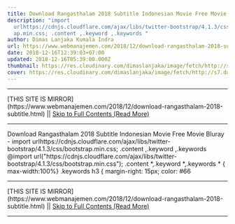 ```yaml
---
title: Download Rangasthalam 2018 Subtitle Indonesian Movie Free Movie Bluray
description: "import
  urlhttps://cdnjs.cloudflare.com/ajax/libs/twitter-bootstrap/4.1.3/css/bootstr\
  ap.min.css; .content ,.keyword ,.keywords "
author: Dimas Lanjaka Kumala Indra
url: https://www.webmanajemen.com/2018/12/download-rangasthalam-2018-subtitle.html
date: 2018-12-16T12:39:03+07:00
updated: 2018-12-16T05:39:00.000Z
thumbnail: https://res.cloudinary.com/dimaslanjaka/image/fetch/http://s7.dunia21.net/wp-content/uploads/2018/08/film-rangasthalam2018-lk21.jpg
cover: https://res.cloudinary.com/dimaslanjaka/image/fetch/http://s7.dunia21.net/wp-content/uploads/2018/08/film-rangasthalam2018-lk21.jpg
---
```


<hr/> [THIS SITE IS MIRROR](https://www.webmanajemen.com/2018/12/download-rangasthalam-2018-subtitle.html) || <a href="https://www.webmanajemen.com/2018/12/download-rangasthalam-2018-subtitle.html" rel="follow" class="button" id="read-more">Skip to Full Contents (Read More)</a> <hr/> Download Rangasthalam 2018 Subtitle Indonesian Movie Free Movie Bluray - import urlhttps://cdnjs.cloudflare.com/ajax/libs/twitter-bootstrap/4.1.3/css/bootstrap.min.css; .content ,.keyword ,.keywords  @import url("https://cdnjs.cloudflare.com/ajax/libs/twitter-bootstrap/4.1.3/css/bootstrap.min.css");  .content *,.keyword *,.keywords * { max-width:100%}  .keywords h3 { margin-right: 15px; color: #66 <hr/> [THIS SITE IS MIRROR](https://www.webmanajemen.com/2018/12/download-rangasthalam-2018-subtitle.html) || <a href="https://www.webmanajemen.com/2018/12/download-rangasthalam-2018-subtitle.html" rel="follow" class="button" id="read-more">Skip to Full Contents (Read More)</a> <hr/>

<script>
    if (location.host.includes('dimaslanjaka12')) {
      location.replace('https://www.webmanajemen.com/2018/12/download-rangasthalam-2018-subtitle.html');
    }
  </script>